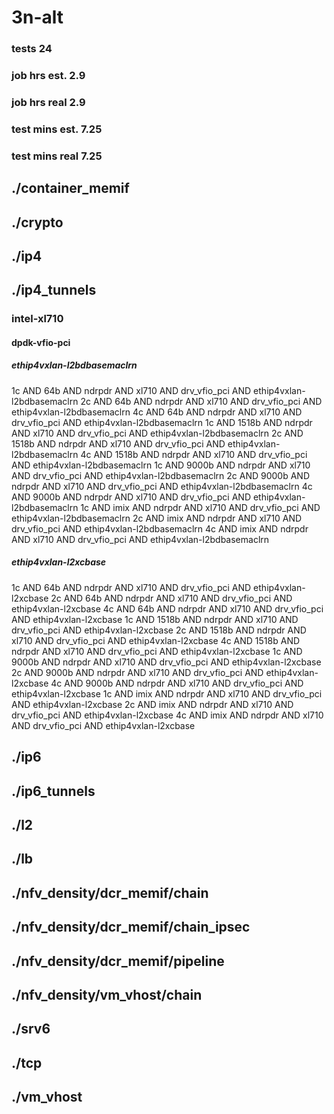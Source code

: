 # 3n-alt
### tests 24
### job hrs est. 2.9
### job hrs real 2.9
### test mins est. 7.25
### test mins real 7.25
## ./container_memif
## ./crypto
## ./ip4
## ./ip4_tunnels
### intel-xl710
#### dpdk-vfio-pci
##### ethip4vxlan-l2bdbasemaclrn
1c AND 64b AND ndrpdr AND xl710 AND drv_vfio_pci AND ethip4vxlan-l2bdbasemaclrn
2c AND 64b AND ndrpdr AND xl710 AND drv_vfio_pci AND ethip4vxlan-l2bdbasemaclrn
4c AND 64b AND ndrpdr AND xl710 AND drv_vfio_pci AND ethip4vxlan-l2bdbasemaclrn
1c AND 1518b AND ndrpdr AND xl710 AND drv_vfio_pci AND ethip4vxlan-l2bdbasemaclrn
2c AND 1518b AND ndrpdr AND xl710 AND drv_vfio_pci AND ethip4vxlan-l2bdbasemaclrn
4c AND 1518b AND ndrpdr AND xl710 AND drv_vfio_pci AND ethip4vxlan-l2bdbasemaclrn
1c AND 9000b AND ndrpdr AND xl710 AND drv_vfio_pci AND ethip4vxlan-l2bdbasemaclrn
2c AND 9000b AND ndrpdr AND xl710 AND drv_vfio_pci AND ethip4vxlan-l2bdbasemaclrn
4c AND 9000b AND ndrpdr AND xl710 AND drv_vfio_pci AND ethip4vxlan-l2bdbasemaclrn
1c AND imix AND ndrpdr AND xl710 AND drv_vfio_pci AND ethip4vxlan-l2bdbasemaclrn
2c AND imix AND ndrpdr AND xl710 AND drv_vfio_pci AND ethip4vxlan-l2bdbasemaclrn
4c AND imix AND ndrpdr AND xl710 AND drv_vfio_pci AND ethip4vxlan-l2bdbasemaclrn
##### ethip4vxlan-l2xcbase
1c AND 64b AND ndrpdr AND xl710 AND drv_vfio_pci AND ethip4vxlan-l2xcbase
2c AND 64b AND ndrpdr AND xl710 AND drv_vfio_pci AND ethip4vxlan-l2xcbase
4c AND 64b AND ndrpdr AND xl710 AND drv_vfio_pci AND ethip4vxlan-l2xcbase
1c AND 1518b AND ndrpdr AND xl710 AND drv_vfio_pci AND ethip4vxlan-l2xcbase
2c AND 1518b AND ndrpdr AND xl710 AND drv_vfio_pci AND ethip4vxlan-l2xcbase
4c AND 1518b AND ndrpdr AND xl710 AND drv_vfio_pci AND ethip4vxlan-l2xcbase
1c AND 9000b AND ndrpdr AND xl710 AND drv_vfio_pci AND ethip4vxlan-l2xcbase
2c AND 9000b AND ndrpdr AND xl710 AND drv_vfio_pci AND ethip4vxlan-l2xcbase
4c AND 9000b AND ndrpdr AND xl710 AND drv_vfio_pci AND ethip4vxlan-l2xcbase
1c AND imix AND ndrpdr AND xl710 AND drv_vfio_pci AND ethip4vxlan-l2xcbase
2c AND imix AND ndrpdr AND xl710 AND drv_vfio_pci AND ethip4vxlan-l2xcbase
4c AND imix AND ndrpdr AND xl710 AND drv_vfio_pci AND ethip4vxlan-l2xcbase
## ./ip6
## ./ip6_tunnels
## ./l2
## ./lb
## ./nfv_density/dcr_memif/chain
## ./nfv_density/dcr_memif/chain_ipsec
## ./nfv_density/dcr_memif/pipeline
## ./nfv_density/vm_vhost/chain
## ./srv6
## ./tcp
## ./vm_vhost
